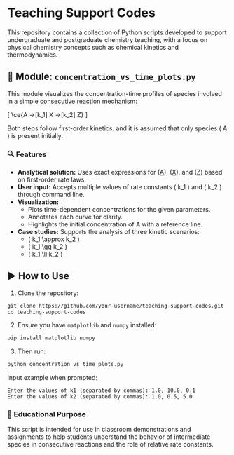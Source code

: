 # Teaching Support Codes

This repository contains a collection of Python scripts developed to support undergraduate and postgraduate chemistry teaching, with a focus on physical chemistry concepts such as chemical kinetics and thermodynamics.

## 📂 Module: `concentration_vs_time_plots.py`

This module visualizes the concentration-time profiles of species involved in a simple consecutive reaction mechanism:

\[
\ce{A ->[k_1] X ->[k_2] Z}
\]

Both steps follow first-order kinetics, and it is assumed that only species \( A \) is present initially.

### 🔍 Features

- **Analytical solution:** Uses exact expressions for \([A](t)\), \([X](t)\), and \([Z](t)\) based on first-order rate laws.
- **User input:** Accepts multiple values of rate constants \( k_1 \) and \( k_2 \) through command line.
- **Visualization:** 
  - Plots time-dependent concentrations for the given parameters.
  - Annotates each curve for clarity.
  - Highlights the initial concentration of A with a reference line.
- **Case studies:** Supports the analysis of three kinetic scenarios:
  - \( k_1 \approx k_2 \)
  - \( k_1 \gg k_2 \)
  - \( k_1 \ll k_2 \)
 
## ▶️ How to Use

1. Clone the repository:
```
git clone https://github.com/your-username/teaching-support-codes.git
cd teaching-support-codes
```

2. Ensure you have `matplotlib` and `numpy` installed:

```bash
pip install matplotlib numpy
```

3. Then run:

```bash
python concentration_vs_time_plots.py
```

Input example when prompted:
```
Enter the values of k1 (separated by commas): 1.0, 10.0, 0.1
Enter the values of k2 (separated by commas): 1.0, 0.5, 5.0
```

### 📘 Educational Purpose

This script is intended for use in classroom demonstrations and assignments to help students understand the behavior of intermediate species in consecutive reactions and the role of relative rate constants.
